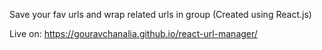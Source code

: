 Save your fav urls and wrap related urls in group (Created using React.js)

Live on: https://gouravchanalia.github.io/react-url-manager/

